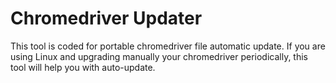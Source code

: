# Chromedriver Updater

This tool is coded for portable chromedriver file automatic update. If you are using Linux and upgrading manually your chromedriver periodically, this tool will help you with auto-update. 
